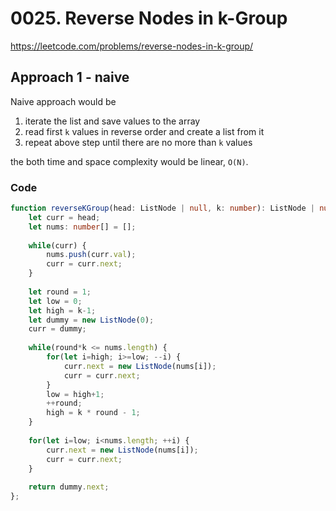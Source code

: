 
# 0025. Reverse Nodes in k-Group
https://leetcode.com/problems/reverse-nodes-in-k-group/


## Approach 1 - naive
Naive approach would be 
1. iterate the list and save values to the array
2. read first `k` values in reverse order and create a list from it
3. repeat above step until there are no more than `k` values

the both time and space complexity would be linear, `O(N)`.

### Code
```ts
function reverseKGroup(head: ListNode | null, k: number): ListNode | null {
    let curr = head;
    let nums: number[] = [];
    
    while(curr) {
        nums.push(curr.val);
        curr = curr.next;
    }
    
    let round = 1;
    let low = 0;
    let high = k-1;
    let dummy = new ListNode(0);
    curr = dummy;
  
    while(round*k <= nums.length) {
        for(let i=high; i>=low; --i) {
            curr.next = new ListNode(nums[i]);
            curr = curr.next;
        }
        low = high+1;
        ++round;
        high = k * round - 1;
    }
    
    for(let i=low; i<nums.length; ++i) {
        curr.next = new ListNode(nums[i]);
        curr = curr.next;
    }
    
    return dummy.next;
};
```